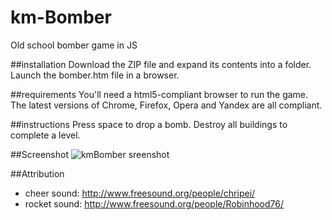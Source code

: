 # km-Bomber
Old school bomber game in JS

##installation
Download the ZIP file and expand its contents into a folder.
Launch the bomber.htm file in a browser.

##requirements
You'll need a html5-compliant browser to run the game.
The latest versions of Chrome, Firefox, Opera and Yandex are all compliant.

##instructions
Press space to drop a bomb.
Destroy all buildings to complete a level.

##Screenshot
![kmBomber sreenshot](http://imgur.com/KwAna3i)

##Attribution
 - cheer sound: http://www.freesound.org/people/chripei/
 - rocket sound: http://www.freesound.org/people/Robinhood76/
 
